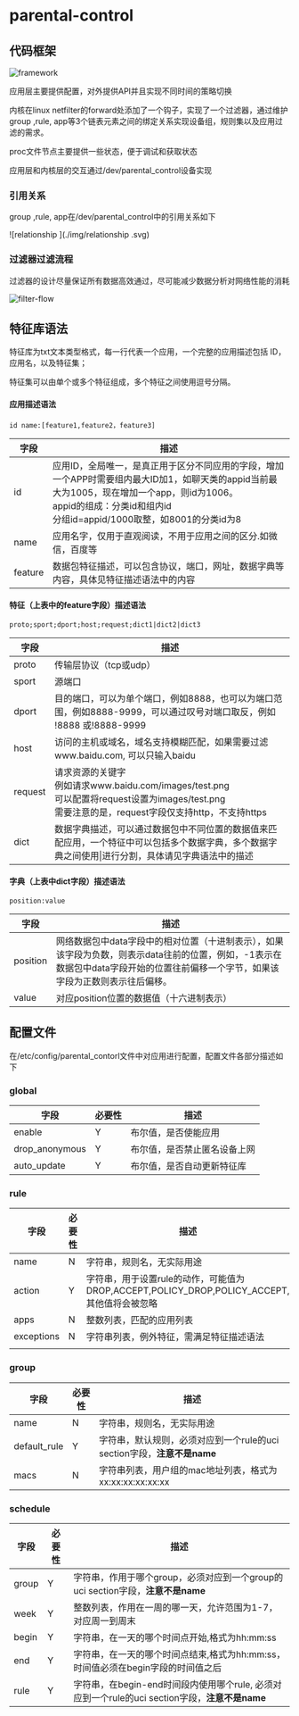 # parental-control

## 代码框架

![framework](./img/framework.svg)

应用层主要提供配置，对外提供API并且实现不同时间的策略切换

内核在linux netfilter的forward处添加了一个钩子，实现了一个过滤器，通过维护group ,rule, app等3个链表元素之间的绑定关系实现设备组，规则集以及应用过滤的需求。

proc文件节点主要提供一些状态，便于调试和获取状态

应用层和内核层的交互通过/dev/parental_control设备实现

### 引用关系

group ,rule, app在/dev/parental_control中的引用关系如下

![relationship ](./img/relationship .svg)

### 过滤器过滤流程

过滤器的设计尽量保证所有数据高效通过，尽可能减少数据分析对网络性能的消耗

![filter-flow](./img/filter-flow.svg)



## 特征库语法

特征库为txt文本类型格式，每一行代表一个应用，一个完整的应用描述包括 ID，应用名，以及特征集；

特征集可以由单个或多个特征组成，多个特征之间使用逗号分隔。

#### 应用描述语法

```
id name:[feature1,feature2，feature3]
```

| 字段    | 描述                                                         |
| ------- | ------------------------------------------------------------ |
| id      | 应用ID，全局唯一，是真正用于区分不同应用的字段，增加一个APP时需要组内最大ID加1，如聊天类的appid当前最大为1005，现在增加一个app，则id为1006。<br />appid的组成：分类id和组内id<br />分组id=appid/1000取整，如8001的分类id为8 |
| name    | 应用名字，仅用于直观阅读，不用于应用之间的区分.如微信，百度等 |
| feature | 数据包特征描述，可以包含协议，端口，网址，数据字典等内容，具体见特征描述语法中的内容 |



#### 特征（上表中的feature字段）描述语法

``` 
proto;sport;dport;host;request;dict1|dict2|dict3
```

| 字段    | 描述                                                         |
| ------- | ------------------------------------------------------------ |
| proto   | 传输层协议（tcp或udp）                                       |
| sport   | 源端口                                                       |
| dport   | 目的端口，可以为单个端口，例如8888，也可以为端口范围，例如8888-9999，可以通过叹号对端口取反，例如 !8888 或!8888-9999 |
| host    | 访问的主机或域名，域名支持模糊匹配，如果需要过滤www.baidu.com, 可以只输入baidu |
| request | 请求资源的关键字<br />例如请求www.baidu.com/images/test.png<br />可以配置将request设置为images/test.png<br />需要注意的是，request字段仅支持http，不支持https |
| dict    | 数据字典描述，可以通过数据包中不同位置的数据值来匹配应用，一个特征中可以包括多个数据字典，多个数据字典之间使用\|进行分割，具体请见字典语法中的描述 |



#### 字典（上表中dict字段）描述语法

```
position:value
```

| 字段     | 描述                                                         |
| -------- | ------------------------------------------------------------ |
| position | 网络数据包中data字段中的相对位置（十进制表示），如果该字段为负数，则表示data往前的位置，例如，-1表示在数据包中data字段开始的位置往前偏移一个字节，如果该字段为正数则表示往后偏移。 |
| value    | 对应position位置的数据值（十六进制表示）                     |



## 配置文件

在/etc/config/parental_contorl文件中对应用进行配置，配置文件各部分描述如下

### global

| 字段           | 必要性 | 描述                         |
| -------------- | ------ | ---------------------------- |
| enable         | Y      | 布尔值，是否使能应用         |
| drop_anonymous | Y      | 布尔值，是否禁止匿名设备上网 |
| auto_update    | Y      | 布尔值，是否自动更新特征库   |



### rule

| 字段       | 必要性 | 描述                                                         |
| ---------- | ------ | ------------------------------------------------------------ |
| name       | N      | 字符串，规则名，无实际用途                                   |
| action     | Y      | 字符串，用于设置rule的动作，可能值为DROP,ACCEPT,POLICY_DROP,POLICY_ACCEPT, 其他值将会被忽略 |
| apps       | N      | 整数列表，匹配的应用列表                                     |
| exceptions | N      | 字符串列表，例外特征，需满足特征描述语法                     |
|            |        |                                                              |



### group

| 字段         | 必要性 | 描述                                                         |
| ------------ | ------ | ------------------------------------------------------------ |
| name         | N      | 字符串，规则名，无实际用途                                   |
| default_rule | Y      | 字符串，默认规则，必须对应到一个rule的uci section字段，**注意不是name** |
| macs         | N      | 字符串列表，用户组的mac地址列表，格式为xx:xx:xx:xx:xx:xx     |



### schedule

| 字段  | 必要性 | 描述                                                         |
| ----- | ------ | ------------------------------------------------------------ |
| group | Y      | 字符串，作用于哪个group，必须对应到一个group的uci section字段，**注意不是name** |
| week  | Y      | 整数列表，作用在一周的哪一天，允许范围为1-7，对应周一到周末  |
| begin | Y      | 字符串，在一天的哪个时间点开始,格式为hh:mm:ss                |
| end   | Y      | 字符串，在一天的哪个时间点结束,格式为hh:mm:ss，时间值必须在begin字段的时间值之后 |
| rule  | Y      | 字符串，在begin-end时间段内使用哪个rule, 必须对应到一个rule的uci section字段，**注意不是name** |

